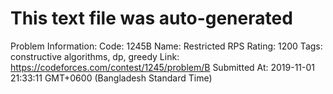 # This text file was auto-generated

Problem Information:
Code: 1245B
Name: Restricted RPS
Rating: 1200
Tags: constructive algorithms, dp, greedy
Link: https://codeforces.com/contest/1245/problem/B
Submitted At: 2019-11-01 21:33:11 GMT+0600 (Bangladesh Standard Time)